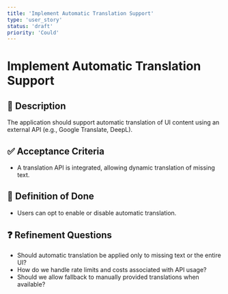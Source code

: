 ```yaml
---
title: 'Implement Automatic Translation Support'
type: 'user_story'
status: 'draft'
priority: 'Could'
---
```


# Implement Automatic Translation Support

## 📌 Description

The application should support automatic translation of UI content using an external API (e.g., Google Translate, DeepL).

## ✅ Acceptance Criteria

- A translation API is integrated, allowing dynamic translation of missing text.

## 🎯 Definition of Done

- Users can opt to enable or disable automatic translation.

## ❓ Refinement Questions

- Should automatic translation be applied only to missing text or the entire UI?
- How do we handle rate limits and costs associated with API usage?
- Should we allow fallback to manually provided translations when available?
